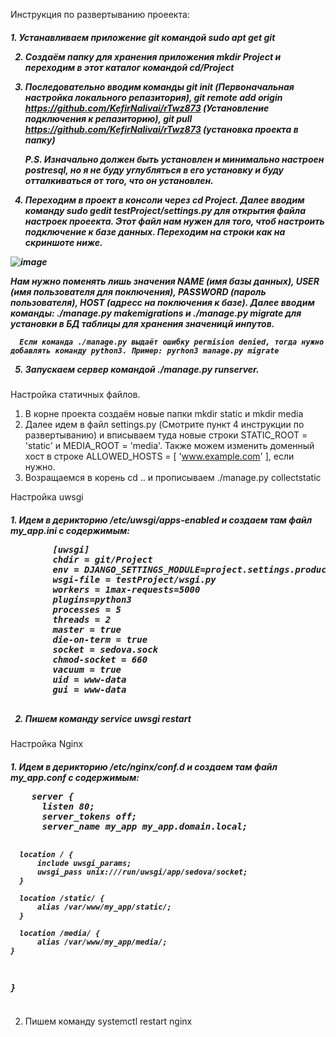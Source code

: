 Инструкция по развертыванию проеекта:
<h5>
  1. Устанавливаем приложение git командой sudo apt get git
  
  2. Создаём папку для хранения приложения mkdir Project и переходим в этот каталог командой cd/Project
  
  3. Последовательно вводим команды git init (Первоначальная наcтройка локального репазитория), git remote add origin https://github.com/KefirNalivai/rTwz873 (Установление подключения к репазиторию), git pull https://github.com/KefirNalivai/rTwz873 (установка проекта в папку)
  
      P.S. Изначально должен быть установлен и минимально настроен postresql, но я не буду углубляться в его установку и буду отталкиваться от того, что он установлен.
  
  4. Переходим в проект в консоли через cd Project. Далее вводим команду sudo gedit testProject/settings.py для открытия файла настроек проеекта. Этот файл нам нужен для того, чтоб настроить подключение к базе данных. Переходим на строки как на скриншоте ниже.
  
  ![image](https://user-images.githubusercontent.com/98163662/213194464-65b0f30d-d763-4711-9ef7-e9f0bb6c8f58.png)
  
   Нам нужно поменять лишь значения NAME (имя базы данных), USER (имя пользователя для поключения), PASSWORD (пароль пользователя), HOST (адресс на поключения к базе).
   Далее вводим команды: ./manage.py makemigrations и ./manage.py migrate для установки в БД таблицы для хранения значеницй инпутов.
        
      Если команда ./manage.py выдаёт ошибку permision denied, тогда нужно добавлять команду python3. Пример: pyrhon3 manage.py migrate
      
  5. Запускаем сервер командой ./manage.py runserver.
    </h5>


Настройка статичных файлов.
  1. В корне проекта создаём новые папки mkdir static и mkdir media
  2. Далее идем в файл settings.py (Смотрите пункт 4 инструкции по развертыванию) и вписываем туда новые строки STATIC_ROOT = 'static' и MEDIA_ROOT = 'media'. Также можем изменить доменный хост в строке ALLOWED_HOSTS = [ 'www.example.com' ], если нужно.
  3. Возращаемся в корень cd .. и прописываем ./manage.py collectstatic

Настройка uwsgi
<h5>
  1. Идем в дерикторию /etc/uwsgi/apps-enabled и создаем там файл my_app.ini с содержимым:
 <i><pre>
        [uwsgi]
        chdir = git/Project
        env = DJANGO_SETTINGS_MODULE=project.settings.production
        wsgi-file = testProject/wsgi.py
        workers = 1max-requests=5000
        plugins=python3
        processes = 5
        threads = 2
        master = true
        die-on-term = true
        socket = sedova.sock
        chmod-socket = 660
        vacuum = true
        uid = www-data
        gui = www-data
        </pre>
  </i>
       
  2. Пишем команду service uwsgi restart
</h5>

Настройка Nginx
<h5>
  1. Идем в дерикторию /etc/nginx/conf.d и создаем там файл my_app.conf с содержимым:
  <i>
    <pre>
    server {
      listen 80;
      server_tokens off;
      server_name my_app my_app.domain.local;

      location / {
          include uwsgi_params;
          uwsgi_pass unix:///run/uwsgi/app/sedova/socket;
      }

      location /static/ {
          alias /var/www/my_app/static/;
      }

      location /media/ {
          alias /var/www/my_app/media/;
    }
}
    </pre>
  </i>
 </h5>

  2. Пишем команду systemctl restart nginx
